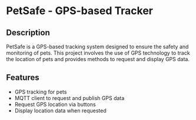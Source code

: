# PetSafe - GPS-based Tracker

## Description
PetSafe is a GPS-based tracking system designed to ensure the safety and monitoring of pets. This project involves the use of GPS technology to track the location of pets and provides methods to request and display GPS data.

## Features
- GPS tracking for pets
- MQTT client to request and publish GPS data
- Request GPS location via buttons
- Display location data when requested
